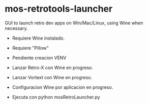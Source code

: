 # mos-retrotools-launcher
GUI to launch retro dev apps on Win/Mac/Linux, using Wine when necessary.

* Requiere Wine instalado.
* Requiere "Pillow"

* Pendiente creacion VENV

* Lanzar Retro-X con Wine en progreso.
* Lanzar Vortext con Wine en progreso.
* Configuracion Wine por aplicacion en progreso.

* Ejecuta con  python mosRetroLauncher.py